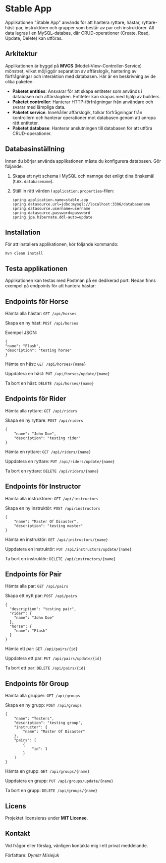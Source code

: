 # Stable App

Applikationen "Stable App" används för att hantera ryttare, hästar, ryttare-häst-par, instruktörer och grupper som består av par och instruktörer. All data lagras i en MySQL-databas, där CRUD-operationer (Create, Read, Update, Delete) kan utföras.

## Arkitektur

Applikationen är byggd på **MVCS** (Model-View-Controller-Service) mönstret, vilket möjliggör separation av affärslogik, hantering av förfrågningar och interaktion med databasen. Här är en beskrivning av de olika paketen:

- **Paketet entities**: Ansvarar för att skapa entiteter som används i databasen och affärslogiken. Entiteter kan skapas med hjälp av builders.
- **Paketet controller**: Hanterar HTTP-förfrågningar från användare och svarar med lämpliga data.
- **Paketet service**: Innehåller affärslogik, tolkar förfrågningar från kontrollern och hanterar operationer mot databasen genom att anropa rätt entiteter.
- **Paketet database**: Hanterar anslutningen till databasen för att utföra CRUD-operationer.

## Databasinställning

Innan du börjar använda applikationen måste du konfigurera databasen. Gör följande:

1. Skapa ett nytt schema i MySQL och namnge det enligt dina önskemål (t.ex. `databasename`).

2. Ställ in rätt värden i `application.properties`-filen:

   ```properties
   spring.application.name=stable.app
   spring.datasource.url=jdbc:mysql://localhost:3306/databasename
   spring.datasource.username=username
   spring.datasource.password=password
   spring.jpa.hibernate.ddl-auto=update
   
## Installation
För att installera applikationen, kör följande kommando:

``mvn clean install``

## Testa applikationen
Applikationen kan testas med Postman på en dedikerad port. Nedan finns exempel på endpoints för att hantera hästar:

## Endpoints för Horse
Hämta alla hästar:
``GET /api/horses``

Skapa en ny häst:
``POST /api/horses``

Exempel JSON:
```
{
"name": "Flash",
"description": "testing horse"
}
```

Hämta en häst:
``GET /api/horses/{name}``

Uppdatera en häst:
``PUT /api/horses/update/{name}``

Ta bort en häst:
``DELETE /api/horses/{name}``

## Endpoints för Rider
Hämta alla ryttare:
``GET /api/riders``

Skapa en ny ryttare:
``POST /api/riders``

```
{    
    "name": "John Doe",
    "description": "testing rider"
}
```

Hämta en ryttare:
``GET /api/riders/{name}``

Uppdatera en ryttare:
``PUT /api/riders/update/{name}``

Ta bort en ryttare:
``DELETE /api/riders/{name}``

## Endpoints för Instructor
Hämta alla instruktörer:
``GET /api/instructors``

Skapa en ny instruktör:
``POST /api/instructors``

```
{
    "name": "Master Of Disaster",
    "description": "testing master"
}
```

Hämta en instruktör:
``GET /api/instructors/{name}``

Uppdatera en instruktör:
``PUT /api/instructors/update/{name}``

Ta bort en instruktör:
``DELETE /api/instructors/{name}``

## Endpoints för Pair
Hämta alla par:
``GET /api/pairs``

Skapa ett nytt par:
``POST /api/pairs``

```
{
  "description": "testing pair",
  "rider": {
    "name": "John Doe"    
  },
  "horse": {
    "name": "Flash"  
  } 
}
```

Hämta ett par:
``GET /api/pairs/{id}``

Uppdatera ett par:
``PUT /api/pairs/update/{id}``

Ta bort ett par:
``DELETE /api/pairs/{id}``

## Endpoints för Group
Hämta alla grupper:
``GET /api/groups``

Skapa en ny grupp:
``POST /api/groups``

```
{
    "name": "Testers",
    "description": "testing group",
    "instructor": {
        "name": "Master Of Disaster"
    },
    "pairs": [
        {
            "id": 1 
        }
    ]
}
```

Hämta en grupp:
``GET /api/groups/{name}``

Uppdatera en grupp:
``PUT /api/groups/update/{name}``

Ta bort en grupp:
``DELETE /api/groups/{name}``

## Licens
Projektet licensieras under **MIT License**.

## Kontakt
Vid frågor eller förslag, vänligen kontakta mig i ett privat meddelande.

Författare: *Dymitr Misiejuk*

